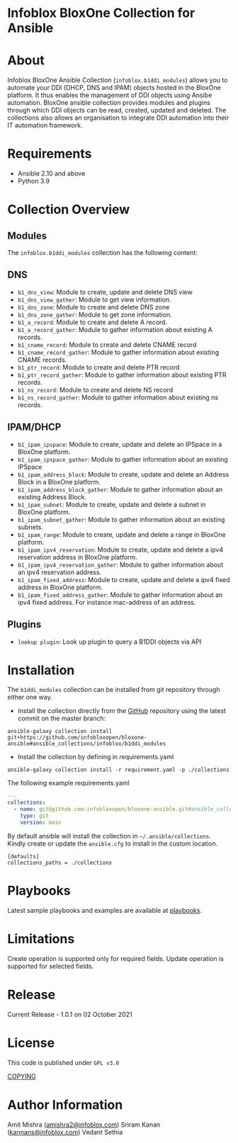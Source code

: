 # Infoblox BloxOne Collection for Ansible

About 
=====
Infoblox BloxOne Ansible Collection (`infoblox.b1ddi_modules`) allows you to automate your DDI (DHCP, DNS and IPAM) objects hosted in the BloxOne platform. It thus enables the management of DDI objects using Ansibe automation. BloxOne ansible collection provides modules and plugins through which DDI objects can be read, created, updated and deleted. The collections also allows an organisation to integrate DDI automation into their IT automation framework. 

Requirements
============
 
- Ansible 2.10 and above
- Python 3.9

Collection Overview
===================

Modules
--------
The `infoblox.b1ddi_modules` collection has the following content:

DNS
----
- `b1_dns_view`: Module to create, update and delete DNS view
- `b1_dns_view_gather`: Module to get view information.
- `b1_dns_zone`: Module to create and delete DNS zone
- `b1_dns_zone_gather`: Module to get zone information.
- `b1_a_record`: Module to create and delete A record.
- `b1_a_record_gather`: Module to gather information about existing A records.
- `b1_cname_record`: Module to create and delete CNAME record
- `b1_cname_record_gather`: Module to gather information about existing CNAME records.
- `b1_ptr_record`: Module to create and delete PTR record
- `b1_ptr_record_gather`: Module to gather information about existing PTR records.
- `b1_ns_record`: Module to create and delete NS record
- `b1_ns_record_gather`: Module to gather information about existing ns records.

IPAM/DHCP
------

- `b1_ipam_ipspace`: Module to create, update and delete an IPSpace in a BloxOne platform.
- `b1_ipam_ipspace_gather`: Module to gather information about an existing IPSpace
- `b1_ipam_address_block`: Module to create, update and delete an Address Block in a BloxOne platform.
- `b1_ipam_address_block_gather`: Module to gather information about an existing Address Block.
- `b1_ipam_subnet`: Module to create, update and delete a subnet in BloxOne platform.
- `b1_ipam_subnet_gather`: Module to gather information about an existing subnets.
- `b1_ipam_range`: Module to create, update and delete a range in BloxOne platform.
- `b1_ipam_ipv4_reservation`: Module to create, update and delete a ipv4 reservation address in BloxOne platform.
- `b1_ipam_ipv4_reservation_gather`: Module to gather information about an ipv4 reservation address.
- `b1_ipam_fixed_address`: Module to create, update and delete a ipv4 fixed address in BloxOne platform.
- `b1_ipam_fixed_address_gather`: Module to gather information about an ipv4 fixed address. For instance mac-address of an address.

Plugins
----
- `lookup plugin`: Look up plugin to query a B1DDI objects via API

Installation
===========
The `b1ddi_modules` collection can be installed from git repository through either one way.

- Install the collection directly from the [GitHub](https://github.com/infobloxopen/bloxone-ansible/tree/main/ansible_collections/infoblox/b1ddi_modules) repository using the latest commit on the master branch:
```shell
ansible-galaxy collection install git+https://github.com/infobloxopen/bloxone-ansible#ansible_collections/infoblox/b1ddi_modules
```

- Install the collection by defining in requirements.yaml 
```shell
ansible-galaxy collection install -r requirement.yaml -p ./collections
```
The following example requirements.yaml
```yaml
---
collections:
  - name: git@github.com:infobloxopen/bloxone-ansible.git#ansible_collections/infoblox/b1ddi_modules
    type: git
    version: main

```
By default ansible will install the collection in `~/.ansible/collections`. Kindly create or update the `ansible.cfg` to install in the custom location.
```
[defaults]
collections_paths = ./collections
```
Playbooks
==================
Latest sample playbooks and examples are available at [playbooks](https://github.com/infobloxopen/bloxone-ansible/tree/main/sample_playbook).
 
Limitations
===========
Create operation is supported only for required fields.
Update operation is supported for selected fields.

Release
=====
Current Release - 1.0.1 on 02 October 2021

License
=======
This code is published under `GPL v3.0`

[COPYING](https://github.com/infobloxopen/infoblox-ansible/blob/master/COPYING) 
 
Author Information
==================
 Amit Mishra (amishra2@infoblox.com)
 Sriram Kanan (kannans@infoblox.com)
 Vedant Sethia 
 


